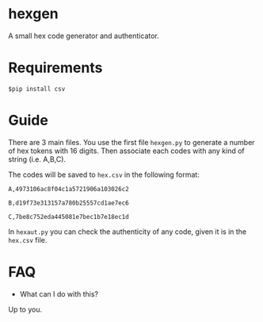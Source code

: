 # hexgen
A small hex code generator and authenticator.

# Requirements

```
$pip install csv 
```

# Guide

There are 3 main files. You use the first file `hexgen.py` to generate a number of hex tokens with 16 digits. Then associate each codes with any kind of string (i.e. A,B,C). 

The codes will be saved to `hex.csv` in the following format: 

```
A,4973106ac8f04c1a5721906a103026c2

B,d19f73e313157a780b25557cd1ae7ec6

C,7be8c752eda445081e7bec1b7e18ec1d
```

In `hexaut.py` you can check the authenticity of any code, given it is in the `hex.csv` file. 

# FAQ

* What can I do with this? 

Up to you. 
